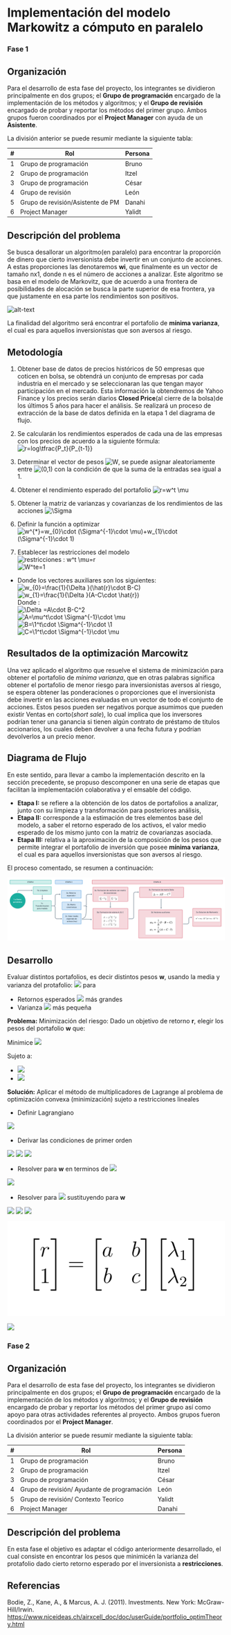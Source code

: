 # Implementación del modelo Markowitz a cómputo en paralelo

### Fase 1

## Organización

Para el desarrollo de esta fase del proyecto, los integrantes se dividieron principalmente en dos grupos; el **Grupo de programación** encargado de la implementación de los métodos y algoritmos; y el **Grupo de revisión** encargado de probar y reportar los métodos del primer grupo. Ambos grupos fueron coordinados por el **Project Manager** con ayuda de un **Asistente**.

La división anterior se puede resumir mediante la siguiente tabla:

| #    | Rol                                   | Persona      |
| ---- | --------------------------------------| ------------ |
| 1    | Grupo de programación                 | Bruno        |
| 2    | Grupo de programación                 | Itzel        |
| 3    | Grupo de programación                 | César        |
| 4    | Grupo de revisión                     | León         |
| 5    | Grupo de revisión/Asistente de PM     | Danahi       |
| 6    | Project Manager                       | Yalidt       |

## Descripción del problema

Se busca desallorar un algoritmo(en paralelo) para encontrar la proporción de dinero que cierto inversionista debe invertir en un conjunto de acciones. A estas proporciones las denotaremos **wi**, que finalmente es un vector de tamaño nx1, donde n es el número de acciones a analizar. Este algoritmo se basa en el modelo de Markovitz, que de acuerdo a una frontera de posibilidades de alocación se busca la parte superior de esa frontera, ya que justamente en esa parte los rendimientos son positivos.

![alt-text](https://github.com/czammar/MNO_finalproject/blob/master/images/frontera_eficiente.png)

La finalidad del algoritmo será encontrar el portafolio de **mínima varianza**, el cual es para aquellos inversionistas que son aversos al riesgo.

## Metodología
1) Obtener base de datos de precios históricos de 50 empresas que coticen en bolsa, se obtendrá un conjunto de empresas por cada industria en el mercado y se seleccionaran las que tengan mayor participación en el mercado. Esta información la obtendremos de Yahoo Finance y los precios serán diarios **Closed Price**(al cierre de la bolsa)de los últimos 5 años para hacer el análisis. Se realizará un proceso de extracción de la base de datos definida en la etapa 1 del diagrama de flujo.

2) Se calcularán los rendimientos esperados de cada una de las empresas con los precios de acuerdo a la siguiente fórmula:
![r=log\tfrac{P_t}{P_{t-1}}](https://render.githubusercontent.com/render/math?math=R%3Dlog%5Ctfrac%7BPt%7D%7BPt-1%7D)<br />

3) Determinar el vector de pesos ![$W$](https://render.githubusercontent.com/render/math?math=%24W%24), se puede asignar aleatoriamente entre ![$(0,1)$](https://render.githubusercontent.com/render/math?math=%24(0%2C1)%24) con la condición de que la suma de la entradas sea igual a 1.<br />
4) Obtener el rendimiento esperado del portafolio ![r=w^t \mu](https://render.githubusercontent.com/render/math?math=r%3Dw%5Et%20%5Cmu)

5) Obtener la matriz de varianzas y covarianzas de los rendimientos de las acciones ![\Sigma](https://render.githubusercontent.com/render/math?math=%5CSigma)<br />

6) Definir la función a optimizar  ![w^{*}=w_{0}\cdot (\Sigma^{-1}\cdot \mu)+w_{1}\cdot (\Sigma^{-1}\cdot 1)](https://render.githubusercontent.com/render/math?math=w%5E%7B*%7D%3Dw_%7B0%7D%5Ccdot%20(%5CSigma%5E%7B-1%7D%5Ccdot%20%5Cmu)%2Bw_%7B1%7D%5Ccdot%20(%5CSigma%5E%7B-1%7D%5Ccdot%201))<br />
7) Establecer las restricciones del modelo<br />
![restricciones : w^t \mu=r](https://render.githubusercontent.com/render/math?math=restricciones%20%3A%20w%5Et%20%5Cmu%3DR)<br />
![W^te=1](https://render.githubusercontent.com/render/math?math=W%5Ete%3D1)<br />

* Donde los vectores auxiliares son los siguientes:<br />
![w_{0}=\frac{1}{\Delta }(\hat{r}\cdot B-C)](https://render.githubusercontent.com/render/math?math=w_%7B0%7D%3D%5Cfrac%7B1%7D%7B%5CDelta%20%7D(%5Chat%7Br%7D%5Ccdot%20B-C))<br />
![w_{1}=\frac{1}{\Delta }(A-C\cdot \hat{r})](https://render.githubusercontent.com/render/math?math=w_%7B1%7D%3D%5Cfrac%7B1%7D%7B%5CDelta%20%7D(A-C%5Ccdot%20%5Chat%7Br%7D))<br />
Donde :<br />
![\Delta =A\cdot B-C^2](https://render.githubusercontent.com/render/math?math=%5CDelta%20%3DA%5Ccdot%20B-C%5E2)<br />
![A=\mu^t\cdot \Sigma^{-1}\cdot \mu](https://render.githubusercontent.com/render/math?math=A%3D%5Cmu%5Et%5Ccdot%20%5CSigma%5E%7B-1%7D%5Ccdot%20%5Cmu)<br />
![B=\1^t\cdot \Sigma^{-1}\cdot \1](https://render.githubusercontent.com/render/math?math=B%3D%5C1%5Et%5Ccdot%20%5CSigma%5E%7B-1%7D%5Ccdot%20%5C1)<br />
![C=\1^t\cdot \Sigma^{-1}\cdot \mu](https://render.githubusercontent.com/render/math?math=C%3D%5C1%5Et%5Ccdot%20%5CSigma%5E%7B-1%7D%5Ccdot%20%5Cmu)

## Resultados de la optimización Marcowitz

Una vez aplicado el algoritmo que resuelve el sistema de minimización para obtener el portafolio de *mínima varianza*, que en otras palabras significa obtener el portafolio de menor riesgo para inversionistas aversos al riesgo, se espera obtener las ponderaciones o proporciones que el inversionista debe invertir en las acciones evaluadas en un vector de todo el conjunto de acciones. Estos pesos pueden ser negativos porque asumimos que pueden existir Ventas en corto(*short sale*), lo cual implica que los inversores podrían tener una ganancia si tienen algún contrato de préstamo de titulos accionarios, los cuales deben devolver a una fecha futura y podrían devolverlos a un precio menor.

## Diagrama de Flujo

En este sentido, para llevar a cambo la implementación descrito en la sección precedente, se propuso descomponer en una serie de etapas que facilitan la implementación colaborativa y el emsable del código.

* **Etapa I:** se refiere a la obtención de los datos de portafolios a analizar, junto con su limpieza y transformación para posteriores análisis,
* **Etapa II:** corresponde a la estimación de tres elementos base del modelo, a saber el retorno esperado de los activos, el valor medio esperado de los mismo junto con la matriz de covarianzas asociada.
* **Etapa III:** relativa a la aproximación de la composición de los pesos que permite integrar el portafolio de inversión que posee **mínima varianza**, el cual es para aquellos inversionistas que son aversos al riesgo.

El proceso comentado, se resumen a continuación:



![Diagrama de flujo](./images/diagrama_flujo.png)

## Desarrollo

Evaluar distintos portafolios, es decir distintos pesos **w**, usando la media y varianza del protafolio: <img src="https://render.githubusercontent.com/render/math?math=(\mu, \Sigma)"> para 
- Retornos esperados  <img src="https://render.githubusercontent.com/render/math?math=\mu"> más grandes 
- Varianza  <img src="https://render.githubusercontent.com/render/math?math=\Sigma"> más pequeña

**Problema:** Minimización del riesgo: Dado un objetivo de retorno **r**, elegir los pesos del portafolio **w** que:

Minimice <img src="https://render.githubusercontent.com/render/math?math=\frac{1}{2}w^T\Sigma w">

Sujeto a: 
- <img src="https://render.githubusercontent.com/render/math?math=w^T\mu=r">
- <img src="https://render.githubusercontent.com/render/math?math=w^T1_{n}=1">

**Solución:** Aplicar el método de multiplicadores de Lagrange al problema de optimización convexa (minimización) sujeto a restricciones lineales

- Definir Lagrangiano

<img src="https://render.githubusercontent.com/render/math?math=L(w,\lambda_{1}, \lambda_{2}) = \frac{1}{2}w^T\Sigma w + \lambda_{1}(r-w^T\mu) +\lambda_{2}(1-w^T1_{n})">

- Derivar las condiciones de primer orden

<img src="https://render.githubusercontent.com/render/math?math=\frac{\delta L}{\delta w} = 0_{n} = \Sigma w - \lambda_{1}\mu - \lambda_{2}1_{n}">

<img src="https://render.githubusercontent.com/render/math?math=\frac{\delta L}{\delta \lambda_{1}} = 0 = r -w^T\mu">

<img src="https://render.githubusercontent.com/render/math?math=\frac{\delta L}{\delta \lambda{2}} = 0 = 1 -w^T1_{n}">

- Resolver para **w** en terminos de <img src="https://render.githubusercontent.com/render/math?math=\lambda_{1}, \lambda_{2}">

<img src="https://render.githubusercontent.com/render/math?math=w_{0} = \lambda_{1}\Sigma^{-1}1_{n}">

- Resolver para <img src="https://render.githubusercontent.com/render/math?math=\lambda_{1}, \lambda_{2}"> sustituyendo para **w**
<img src="https://render.githubusercontent.com/render/math?math=r = w^T_{0}\mu = \lambda_{1}(\mu^T\Sigma^{-1}\mu) \oplus \lambda_{2}(\mu^T\Sigma^{-1}1_{n}))">

<img src="https://render.githubusercontent.com/render/math?math=1 = w^T 1_{n} = \lambda_{1}(\mu^T\Sigma^{-1}1_{n}) \oplus \lambda_{2}(1^T_{n}\Sigma^{-1}1_{n})">

<img src="https://render.githubusercontent.com/render/math?math=\Rightarrow">


![Matriz](./images/matriz.png)


<img src="https://render.githubusercontent.com/render/math?math=a =(\mu\Sigma^{-1}), b =(\mu\Sigma_{-1}1_{n}) , c = (1^T_{n}\Sigma^{-1}1_{n})">


### Fase 2

## Organización

Para el desarrollo de esta fase del proyecto, los integrantes se dividieron principalmente en dos grupos; el **Grupo de programación** encargado de la implementación de los métodos y algoritmos; y el **Grupo de revisión** encargado de probar y reportar los métodos del primer grupo así como apoyo para otras actividades referentes al proyecto. Ambos grupos fueron coordinados por el **Project Manager**.

La división anterior se puede resumir mediante la siguiente tabla:

| #    | Rol                                        | Persona      |
| ---- | -------------------------------------------| ------------ |
| 1    | Grupo de programación                      | Bruno        |
| 2    | Grupo de programación                      | Itzel        |
| 3    | Grupo de programación                      | César        |
| 4    | Grupo de revisión/ Ayudante de programación| León         |
| 5    | Grupo de revisión/ Contexto Teoríco        | Yalidt       |
| 6    | Project Manager                            | Danahi       |

## Descripción del problema
En esta fase el objetivo es adaptar el código anteriormente desarrollado, el cual consiste en encontrar los pesos que minimicén la varianza del protafolio dado cierto retorno esperado por el inversionista a **restricciones**.

## Referencias 

Bodie, Z., Kane, A., & Marcus, A. J. (2011). Investments. New York: McGraw-Hill/Irwin.<br />
https://www.niceideas.ch/airxcell_doc/doc/userGuide/portfolio_optimTheory.html<br />




